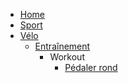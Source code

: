 <!-- docs/_sidebar.md -->
- [Home](/)
- [Sport](/Sport/)
- [Vélo](/Sport/Velo)
    - [Entraînement](/Sport/Velo/Entrainement)
      - Workout
        - [Pédaler rond](/Sport/Velo/Entrainement/workout_pedaler_rond.md)
